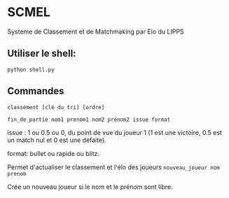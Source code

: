 # SCMEL
Systeme de Classement et de Matchmaking par Elo du LIPPS

## Utiliser le shell:
`python shell.py`

## Commandes 
`classement [clé du tri] [ordre]`

`fin_de_partie nom1 prenom1 nom2 prénom2 issue format`

issue : 1 ou 0.5 ou 0, du point de vue du joueur 1 (1 est une victoire, 0.5 est un match nul et 0 est une défaite).

format: bullet ou rapide ou blitz.

Permet d'actualiser le classement et l'élo des joueurs
`nouveau_joueur nom prenom`

Crée un nouveau joueur si le nom et le prénom sont libre.
